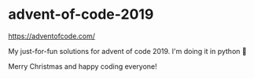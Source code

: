# advent-of-code-2019
https://adventofcode.com/

My just-for-fun solutions for advent of code 2019. I'm doing it in python :snake: 

Merry Christmas and happy coding everyone!
